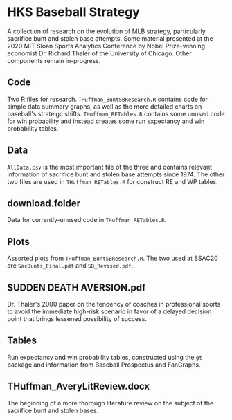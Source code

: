 # HKS Baseball Strategy

A collection of research on the evolution of MLB strategy, particularly sacrifice bunt and stolen base attempts. Some material presented at the 2020 MIT Sloan Sports Analytics Conference by Nobel Prize-winning economist Dr. Richard Thaler of the University of Chicago. Other components remain in-progress.

## Code

Two R files for research. `THuffman_BuntSBResearch.R` contains code for simple data summary graphs, as well as the more detailed charts on baseball's strateigc shifts. `THuffman_RETables.R` contains some unused code for win probability and instead creates some run expectancy and win probability tables.

## Data

`AllData.csv` is the most important file of the three and contains relevant information of sacrifice bunt and stolen base attempts since 1974. The other two files are used in `THuffman_RETables.R` for construct RE and WP tables.

## download.folder

Data for currently-unused code in `THuffman_RETables.R`.

## Plots

Assorted plots from `THuffman_BuntSBResearch.R`. The two used at SSAC20 are `SacBunts_Final.pdf` and `SB_Revised.pdf`.

## SUDDEN DEATH AVERSION.pdf

Dr. Thaler's 2000 paper on the tendency of coaches in professional sports to avoid the immediate high-risk scenario in favor of a delayed decision point that brings lessened possibility of success.

## Tables

Run expectancy and win probability tables, constructed using the `gt` package and information from Baseball Prospectus and FanGraphs.

## THuffman_AveryLitReview.docx

The beginning of a more thorough literature review on the subject of the sacrifice bunt and stolen bases.